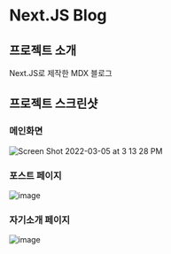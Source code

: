 # Next.JS Blog

## 프로젝트 소개

Next.JS로 제작한 MDX 블로그

## 프로젝트 스크린샷

### 메인화면

![Screen Shot 2022-03-05 at 3 13 28 PM](https://user-images.githubusercontent.com/26790365/156870889-d2bb48ea-6c75-4a61-8a50-bd6cdb3c0b61.png)

### 포스트 페이지

![image](https://user-images.githubusercontent.com/26790365/169682884-f30f3f2a-a679-4683-9eba-022a0c31e583.png)

### 자기소개 페이지

![image](https://user-images.githubusercontent.com/26790365/169682913-69f6cf86-1877-4f78-afda-1d41f82f0a55.png)
